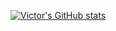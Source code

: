 [![Victor's GitHub stats](https://github-readme-stats.vercel.app/api?username=archmagethanos&count_private=true&show_icons=true&theme=radical)](https://github.com/archmagethanos/github-readme-stats)
